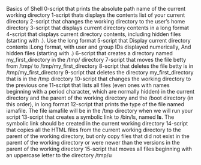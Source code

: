 Basics of Shell
0-script that prints the absolute path name of the current working directory
1-script thats displays the contents list of your current directory
2-script that changes the working directory to the user’s home directory
3-script that displays current directory contents in a long format
4-script that displays current directory contents, including hidden files (starting with .). Use the long format
5-script that Display current directory contents :Long format, with user and group IDs displayed numerically, And hidden files (starting with .)
6-script that creates a directory named my_first_directory in the /tmp/ directory
7-script that moves the file betty from /tmp/ to /tmp/my_first_directory
8-script that deletes the file betty is in /tmp/my_first_directory
9-script that deletes the directory my_first_directory that is in the /tmp directory
10-script that changes the working directory to the previous one
11-script that lists all files (even ones with names beginning with a period character, which are normally hidden) in the current directory and the parent of the working directory and the /boot directory (in this order), in long format
12-script that prints the type of the file named iamafile. The file iamafile will be in the /tmp directory when we will run your script
13-script that creates a symbolic link to /bin/ls, named __ls__. The symbolic link should be created in the current working directory
14-script that copies all the HTML files from the current working directory to the parent of the working directory, but only copy files that did not exist in the parent of the working directory or were newer than the versions in the parent of the working directory
15-script that moves all files beginning with an uppercase letter to the directory /tmp/u
